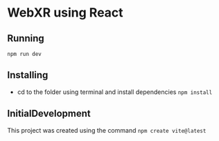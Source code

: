 # WebXR using React

## Running

`npm run dev`

## Installing

- cd to the folder using terminal and install dependencies 
`npm install`



## InitialDevelopment

This project was created using the command `npm create vite@latest`
